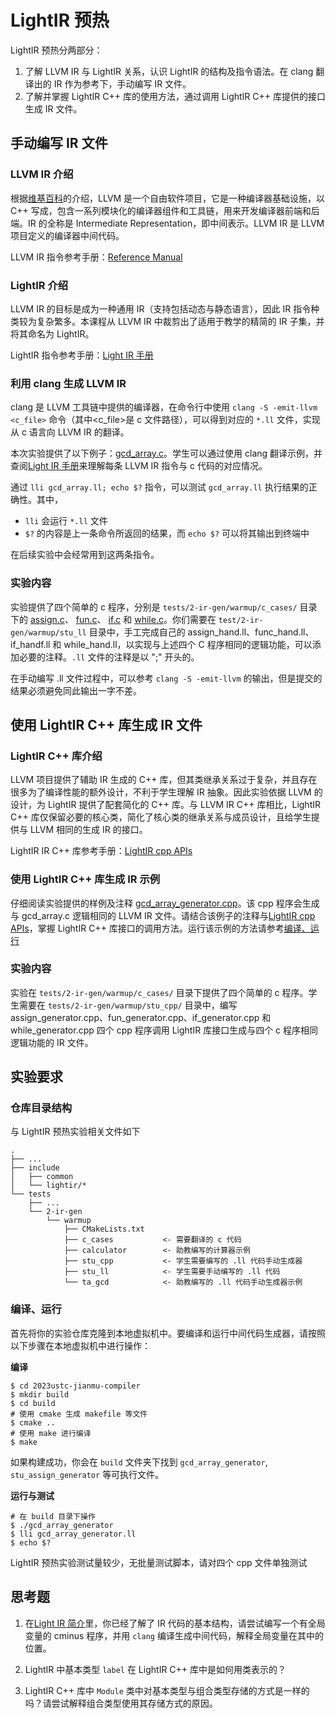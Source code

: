 # LightIR 预热

LightIR 预热分两部分：

1. 了解 LLVM IR 与 LightIR 关系，认识 LightIR 的结构及指令语法。在 clang 翻译出的 IR 作为参考下，手动编写 IR 文件。
2. 了解并掌握 LightIR C++ 库的使用方法，通过调用 LightIR C++ 库提供的接口生成 IR 文件。

## 手动编写 IR 文件

### LLVM IR 介绍

根据[维基百科](https://zh.wikipedia.org/zh-cn/LLVM)的介绍，LLVM 是一个自由软件项目，它是一种编译器基础设施，以 C++ 写成，包含一系列模块化的编译器组件和工具链，用来开发编译器前端和后端。IR 的全称是 Intermediate Representation，即中间表示。LLVM IR 是 LLVM 项目定义的编译器中间代码。

LLVM IR 指令参考手册：[Reference Manual](https://llvm.org/docs/LangRef.html)

### LightIR 介绍

LLVM IR 的目标是成为一种通用 IR（支持包括动态与静态语言），因此 IR 指令种类较为复杂繁多。本课程从 LLVM IR 中裁剪出了适用于教学的精简的 IR 子集，并将其命名为 LightIR。

LightIR 指令参考手册：[Light IR 手册](../common/LightIR.md#ir-%E6%A0%BC%E5%BC%8F)

### 利用 clang 生成 LLVM IR

clang 是 LLVM 工具链中提供的编译器，在命令行中使用 `clang -S -emit-llvm <c_file>` 命令（其中<c_file>是 c 文件路径），可以得到对应的 `*.ll` 文件，实现从 c 语言向 LLVM IR 的翻译。

本次实验提供了以下例子：[gcd_array.c](https://cscourse.ustc.edu.cn/vdir/Gitlab/compiler_staff/2023ustc-jianmu-compiler-ta/-/blob/master/tests/2-ir-gen/warmup/ta_gcd/gcd_array.c)。学生可以通过使用 clang 翻译示例，并查阅[Light IR 手册](../common/LightIR.md#ir-%E6%A0%BC%E5%BC%8F)来理解每条 LLVM IR 指令与 c 代码的对应情况。

通过 `lli gcd_array.ll; echo $?` 指令，可以测试 `gcd_array.ll` 执行结果的正确性。其中，

- `lli` 会运行 `*.ll` 文件
- `$?` 的内容是上一条命令所返回的结果，而 `echo $?` 可以将其输出到终端中

在后续实验中会经常用到这两条指令。

### 实验内容

<!-- TODO: 把 2023ustc-jianmu-compiler-ta 换成公开仓库 -->
实验提供了四个简单的 c 程序，分别是 `tests/2-ir-gen/warmup/c_cases/` 目录下的 [assign.c](https://cscourse.ustc.edu.cn/vdir/Gitlab/compiler_staff/2023ustc-jianmu-compiler-ta/-/blob/master/tests/2-ir-gen/warmup/c_cases/assign.c)、 [fun.c](https://cscourse.ustc.edu.cn/vdir/Gitlab/compiler_staff/2023ustc-jianmu-compiler-ta/-/blob/master/tests/2-ir-gen/warmup/c_cases/fun.c)、 [if.c](https://cscourse.ustc.edu.cn/vdir/Gitlab/compiler_staff/2023ustc-jianmu-compiler-ta/-/blob/master/tests/2-ir-gen/warmup/c_cases/if.c) 和 [while.c](https://cscourse.ustc.edu.cn/vdir/Gitlab/compiler_staff/2023ustc-jianmu-compiler-ta/-/blob/master/tests/2-ir-gen/warmup/c_cases/while.c)。你们需要在 `test/2-ir-gen/warmup/stu_ll` 目录中，手工完成自己的 assign_hand.ll、func_hand.ll、if_handf.ll 和 while_hand.ll，以实现与上述四个 C 程序相同的逻辑功能，可以添加必要的注释。`.ll` 文件的注释是以 ";" 开头的。

在手动编写 .ll 文件过程中，可以参考 `clang -S -emit-llvm` 的输出，但是提交的结果必须避免同此输出一字不差。


## 使用 LightIR C++ 库生成 IR 文件

### LightIR C++ 库介绍

LLVM 项目提供了辅助 IR 生成的 C++ 库，但其类继承关系过于复杂，并且存在很多为了编译性能的额外设计，不利于学生理解 IR 抽象。因此实验依据 LLVM 的设计，为 LightIR 提供了配套简化的 C++ 库。与 LLVM IR C++ 库相比，LightIR C++ 库仅保留必要的核心类，简化了核心类的继承关系与成员设计，且给学生提供与 LLVM 相同的生成 IR 的接口。

LightIR IR C++ 库参考手册：[LightIR cpp APIs](../common/LightIR.md#c-apis)

### 使用 LightIR C++ 库生成 IR 示例

仔细阅读实验提供的样例及注释 [gcd_array_generator.cpp](https://cscourse.ustc.edu.cn/vdir/Gitlab/compiler_staff/2023ustc-jianmu-compiler-ta/-/blob/master/tests/2-ir-gen/warmup/ta_gcd/gcd_array_generator.cpp)。该 cpp 程序会生成与 gcd_array.c 逻辑相同的 LLVM IR 文件。请结合该例子的注释与[LightIR cpp APIs](../common/LightIR.md#c-apis)，掌握 LightIR C++ 库接口的调用方法。运行该示例的方法请参考[编译、运行](./warmup.md#编译运行)


### 实验内容

实验在 `tests/2-ir-gen/warmup/c_cases/` 目录下提供了四个简单的 c 程序。学生需要在 `tests/2-ir-gen/warmup/stu_cpp/` 目录中，编写 assign_generator.cpp、fun_generator.cpp、if_generator.cpp 和 while_generator.cpp 四个 cpp 程序调用 LightIR 库接口生成与四个 c 程序相同逻辑功能的 IR 文件。

## 实验要求

### 仓库目录结构

与 LightIR 预热实验相关文件如下
```
.
├── ...
├── include
│   ├── common
│   └── lightir/*
└── tests
    ├── ...
    └── 2-ir-gen
        └── warmup
            ├── CMakeLists.txt
            ├── c_cases           <- 需要翻译的 c 代码
            ├── calculator        <- 助教编写的计算器示例
            ├── stu_cpp           <- 学生需要编写的 .ll 代码手动生成器
            ├── stu_ll            <- 学生需要手动编写的 .ll 代码
            └── ta_gcd            <- 助教编写的 .ll 代码手动生成器示例
```

### 编译、运行

首先将你的实验仓库克隆到本地虚拟机中。要编译和运行中间代码生成器，请按照以下步骤在本地虚拟机中进行操作：

**编译**

```shell
$ cd 2023ustc-jianmu-compiler
$ mkdir build
$ cd build
# 使用 cmake 生成 makefile 等文件
$ cmake ..
# 使用 make 进行编译
$ make
```

如果构建成功，你会在 `build` 文件夹下找到 `gcd_array_generator`, `stu_assign_generator` 等可执行文件。

**运行与测试**

```shell
# 在 build 目录下操作
$ ./gcd_array_generator
$ lli gcd_array_generator.ll
$ echo $?
```

LightIR 预热实验测试量较少，无批量测试脚本，请对四个 cpp 文件单独测试

## 思考题

1. 在[Light IR 简介](../common/LightIR.md)里，你已经了解了 IR 代码的基本结构，请尝试编写一个有全局变量的 cminus 程序，并用 `clang` 编译生成中间代码，解释全局变量在其中的位置。
   
2. LightIR 中基本类型 `label` 在 LightIR C++ 库中是如何用类表示的？
   
3. LightIR C++ 库中 `Module` 类中对基本类型与组合类型存储的方式是一样的吗？请尝试解释组合类型使用其存储方式的原因。

